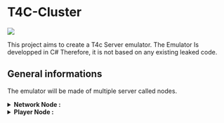 # T4C-Cluster 
![](https://github.com/365devhub/T4C-Cluster/actions/workflows/BuildMaster.yml/badge.svg)

This project aims to create a T4c Server emulator.
The Emulator Is developped in C# Therefore, it is not based on any existing leaked code.


## General informations

The emulator will be made of multiple server called nodes.

<details><summary><strong>Network Node :</strong></summary>
<p>
Basically just a proxy / load balancer. It distributes the client request to the server nodes
</p>
</details>



<details><summary><strong>Player Node :</strong></summary>
  <p>
    <br/>
    PlayerActor :
    <ul>
      <li>One PlayerActor by player</li>
      <li>Handles all of the request made by players.</li>
      <li>It also handle event sent between players and the game's world.</li>
    </ul>
  </p>
  <p>
    <br/>
    ChatterActor :
    <ul>
      <li>Only one for the whole cluster</li>
      <li>Handles the chatter channels</li>
    </ul>
  </p>
</details>






